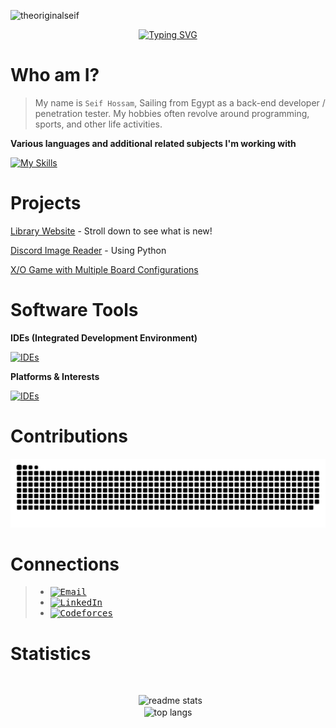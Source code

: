 <p align="left"> <img src="https://komarev.com/ghpvc/?username=theoriginalseif&label=Profile%20views&color=0e75b6&style=flat" alt="theoriginalseif" /> </p>
<p align="center">
  <a href="https://git.io/typing-svg"><img src="https://readme-typing-svg.demolab.com?font=Fira+Code&size=22&pause=1000&center=true&vCenter=true&width=435&lines=I'm+Seif;Junior+Penetration+Tester;Backend+Developer;Always+up+to+learn+new+things" alt="Typing SVG" /></a>
</p>

# Who am I?
> My name is `Seif Hossam`, Sailing from Egypt as a back-end developer / penetration tester. My hobbies often revolve around programming, sports, and other life activities.

**Various languages and additional related subjects I'm working with**

[![My Skills](https://skillicons.dev/icons?i=js,css,html,java,py,react,git,nodejs,cpp,django,md&perline=10)](https://skillicons.dev)

# **Projects**

[Library Website](https://github.com/seif8886/Library-Website) - Stroll down to see what is new!

[Discord Image Reader](https://github.com/seif8886/Discord---Image-Reader) - Using Python

[X/O Game with Multiple Board Configurations](https://github.com/seif8886/X-O-Game-with-Multiple-Board-Configurations)

# Software Tools

**IDEs (Integrated Development Environment)**

[![IDEs](https://skillicons.dev/icons?i=vscode,visualstudio,clion,pycharm,notion)](https://skillicons.dev)

**Platforms & Interests**

[![IDEs](https://skillicons.dev/icons?i=discord,gmail,github,ps,linkedin)](https://skillicons.dev)

# Contributions
<div align="center">
  <img alt="snake eating my contributions" src="https://raw.githubusercontent.com/FoUnDeRR/FoUnDeRR/output/github-contribution-grid-snake.svg" />
</div>

# Connections
> - <kbd><a href="mailto:seif.hossameldein@gmail.com"><img src="https://img.shields.io/badge/-Email-c14438?logo=gmail&logoColor=white" alt="Email"/></a></kbd>
> - <kbd><a href="https://www.linkedin.com/in/seif-hossam-387897249/"><img src="https://img.shields.io/badge/-LinkedIn-0077B5?logo=linkedin&logoColor=white" alt="LinkedIn"/></a></kbd>
> - <kbd><a href="https://codeforces.com/profile/Seif-.-"><img src="https://img.shields.io/badge/-Codeforces-1F8ACF?logo=codeforces&logoColor=white" alt="Codeforces"/></a></kbd>

# Statistics
<br/>
<p align="center">&nbsp; 
<img width=390 src="https://github-readme-stats-salesp07.vercel.app/api?username=theoriginalseif&count_private=true&show_icons=true&theme=react&rank_icon=github&border_radius=10" alt="readme stats" />
<br/>
<img width=325 align="center" src="https://github-readme-stats-salesp07.vercel.app/api/top-langs/?username=theoriginalseif&langs_count=6&layout=compact&theme=react&border_radius=10&size_weight=0.5&count_weight=0.5&exclude_repo=github-readme-stats" alt="top langs" />
